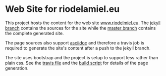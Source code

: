 # Web Site for riodelamiel.eu

This project hosts the content for the web site www.riodelmiel.eu. 
The [jekyll branch](https://github.com/riodelamiel/riodelamiel.github.io/tree/jekyll) contains the sources for the site 
while the [master branch](https://github.com/riodelamiel/riodelamiel.github.io/tree/master) contains the complete 
generated site. 

The page sources also support [asciidoc](http://asciidoctor.org/docs/what-is-asciidoc/) and therefore a travis job is 
required to generate the site's content after a push to the jekyll branch. 

The site uses bootstrap and the project is setup to support less rather than plain css. See the 
[travis file](https://github.com/riodelamiel/riodelamiel.github.io/blob/jekyll/.travis.yml) and the 
[build script](https://github.com/riodelamiel/riodelamiel.github.io/blob/jekyll/build.sh) for details of 
the page generation. 

